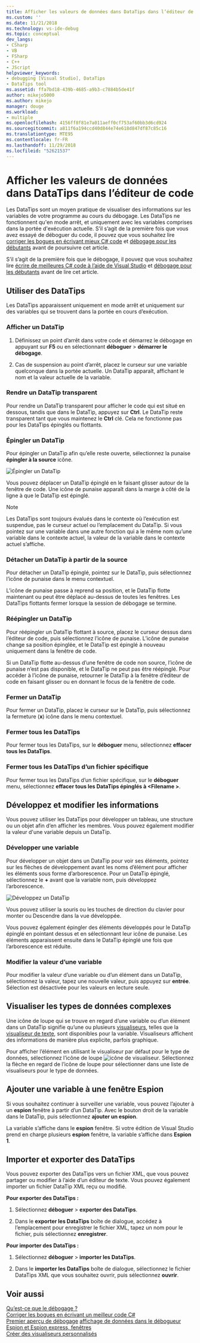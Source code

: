 ```yaml
---
title: Afficher les valeurs de données dans DataTips dans l’éditeur de code | Microsoft Docs
ms.custom: ''
ms.date: 11/21/2018
ms.technology: vs-ide-debug
ms.topic: conceptual
dev_langs:
- CSharp
- VB
- FSharp
- C++
- JScript
helpviewer_keywords:
- debugging [Visual Studio], DataTips
- DataTips tool
ms.assetid: ffa7bd18-439b-4685-a9b3-c7884b5de41f
author: mikejo5000
ms.author: mikejo
manager: douge
ms.workload:
- multiple
ms.openlocfilehash: 4156ff8f81e7a011aeff0cf753af60bb3d6cd924
ms.sourcegitcommit: a811f6a194ccd40d844e74e618d847df87c85c16
ms.translationtype: MTE95
ms.contentlocale: fr-FR
ms.lasthandoff: 11/29/2018
ms.locfileid: "52621537"
---
```

# <a name="view-data-values-in-datatips-in-the-code-editor"></a>Afficher les valeurs de données dans DataTips dans l’éditeur de code

Les DataTips sont un moyen pratique de visualiser des informations sur les variables de votre programme au cours du débogage. Les DataTips ne fonctionnent qu'en mode arrêt, et uniquement avec les variables comprises dans la portée d'exécution actuelle. S’il s’agit de la première fois que vous avez essayé de déboguer du code, il pouvez que vous souhaitez lire [corriger les bogues en écrivant mieux C# code](../debugger/write-better-code-with-visual-studio.md) et [débogage pour les débutants](../debugger/debugging-absolute-beginners.md) avant de poursuivre cet article.

S’il s’agit de la première fois que le débogage, il pouvez que vous souhaitez lire [écrire de meilleures C# code à l’aide de Visual Studio](../debugger/write-better-code-with-visual-studio.md) et [débogage pour les débutants](../debugger/debugging-absolute-beginners.md) avant de lire cet article.
  
## <a name="work-with-datatips"></a>Utiliser des DataTips

Les DataTips apparaissent uniquement en mode arrêt et uniquement sur des variables qui se trouvent dans la portée en cours d’exécution.

### <a name="display-a-datatip"></a>Afficher un DataTip  
  
1. Définissez un point d’arrêt dans votre code et démarrez le débogage en appuyant sur **F5** ou en sélectionnant **déboguer** > **démarrer le débogage**.
  
1. Cas de suspension au point d’arrêt, placez le curseur sur une variable quelconque dans la portée actuelle. Un DataTip apparaît, affichant le nom et la valeur actuelle de la variable.

### <a name="make-a-datatip-transparent"></a>Rendre un DataTip transparent  

Pour rendre un DataTip transparent pour afficher le code qui est situé en dessous, tandis que dans le DataTip, appuyez sur **Ctrl**. Le DataTip reste transparent tant que vous maintenez le **Ctrl** clé. Cela ne fonctionne pas pour les DataTips épinglés ou flottants.  
### <a name="pin-a-datatip"></a>Épingler un DataTip

Pour épingler un DataTip afin qu’elle reste ouverte, sélectionnez la punaise **épingler à la source** icône. 

![Épingler un DataTip](../debugger/media/dbg-tips-data-tips-pinned.png "épingler un DataTip")

Vous pouvez déplacer un DataTip épinglé en le faisant glisser autour de la fenêtre de code. Une icône de punaise apparaît dans la marge à côté de la ligne à que le DataTip est épinglé. 

>[!NOTE]
>Les DataTips sont toujours évalués dans le contexte où l’exécution est suspendue, pas le curseur actuel ou l’emplacement du DataTip. Si vous pointez sur une variable dans une autre fonction qui a le même nom qu’une variable dans le contexte actuel, la valeur de la variable dans le contexte actuel s’affiche.
  
### <a name="unpin-a-datatip-from-source"></a>Détacher un DataTip à partir de la source

Pour détacher un DataTip épinglé, pointez sur le DataTip, puis sélectionnez l’icône de punaise dans le menu contextuel. 

L’icône de punaise passe à reprend sa position, et le DataTip flotte maintenant ou peut être déplacé au-dessus de toutes les fenêtres. Les DataTips flottants fermer lorsque la session de débogage se termine.  
  
### <a name="repin-a-datatip"></a>Réépingler un DataTip  
  
Pour réépingler un DataTip flottant à source, placez le curseur dessus dans l’éditeur de code, puis sélectionnez l’icône de punaise. L’icône de punaise change sa position épinglée, et le DataTip est épinglé à nouveau uniquement dans la fenêtre de code. 

Si un DataTip flotte au-dessus d’une fenêtre de code non source, l’icône de punaise n’est pas disponible, et le DataTip ne peut pas être réépinglé. Pour accéder à l’icône de punaise, retourner le DataTip à la fenêtre d’éditeur de code en faisant glisser ou en donnant le focus de la fenêtre de code. 
  
### <a name="close-a-datatip"></a>Fermer un DataTip  
  
Pour fermer un DataTip, placez le curseur sur le DataTip, puis sélectionnez la fermeture (**x**) icône dans le menu contextuel.  
  
### <a name="close-all-datatips"></a>Fermer tous les DataTips  
  
Pour fermer tous les DataTips, sur le **déboguer** menu, sélectionnez **effacer tous les DataTips**.  
  
### <a name="close-all-datatips-for-a-specific-file"></a>Fermer tous les DataTips d’un fichier spécifique  
  
Pour fermer tous les DataTips d’un fichier spécifique, sur le **déboguer** menu, sélectionnez **effacer tous les DataTips épinglés à \<Filename >**.  
  
## <a name="expand-and-edit-information"></a>Développez et modifier les informations  
Vous pouvez utiliser les DataTips pour développer un tableau, une structure ou un objet afin d’en afficher les membres. Vous pouvez également modifier la valeur d'une variable depuis un DataTip.  
  
### <a name="expand-a-variable"></a>Développer une variable

Pour développer un objet dans un DataTip pour voir ses éléments, pointez sur les flèches de développement avant les noms d’élément pour afficher les éléments sous forme d’arborescence. Pour un DataTip épinglé, sélectionnez le **+** avant que la variable nom, puis développez l’arborescence. 

![Développez un DataTip](../debugger/media/dbg-tour-data-tips.png "développez un DataTip")

Vous pouvez utiliser la souris ou les touches de direction du clavier pour monter ou Descendre dans la vue développée. 

Vous pouvez également épingler des éléments développés pour le DataTip épinglé en pointant dessus et en sélectionnant leur icône de punaise. Les éléments apparaissent ensuite dans le DataTip épinglé une fois que l’arborescence est réduite. 

### <a name="edit-the-value-of-a-variable"></a>Modifier la valeur d’une variable

Pour modifier la valeur d’une variable ou d’un élément dans un DataTip, sélectionnez la valeur, tapez une nouvelle valeur, puis appuyez sur **entrée**. Sélection est désactivée pour les valeurs en lecture seule.  

## <a name="visualize-complex-data-types"></a>Visualiser les types de données complexes  

Une icône de loupe qui se trouve en regard d’une variable ou d’un élément dans un DataTip signifie qu’une ou plusieurs [visualiseurs](../debugger/create-custom-visualizers-of-data.md), telles que la [visualiseur de texte](../debugger/string-visualizer-dialog-box.md), sont disponibles pour la variable. Visualiseurs affichent des informations de manière plus explicite, parfois graphique.
  
Pour afficher l’élément en utilisant le visualiseur par défaut pour le type de données, sélectionnez l’icône de loupe ![icône de visualiseur](../debugger/media/dbg-tips-visualizer-icon.png "icône de visualiseur"). Sélectionnez la flèche en regard de l’icône de loupe pour sélectionner dans une liste de visualiseurs pour le type de données.  

## <a name="add-a-variable-to-a-watch-window"></a>Ajouter une variable à une fenêtre Espion  

Si vous souhaitez continuer à surveiller une variable, vous pouvez l’ajouter à un **espion** fenêtre à partir d’un DataTip. Avec le bouton droit de la variable dans le DataTip, puis sélectionnez **ajouter un espion**. 

La variable s’affiche dans le **espion** fenêtre. Si votre édition de Visual Studio prend en charge plusieurs **espion** fenêtre, la variable s’affiche dans **Espion 1**. 
  
## <a name="import-and-export-datatips"></a>Importer et exporter des DataTips  

Vous pouvez exporter des DataTips vers un fichier XML, que vous pouvez partager ou modifier à l’aide d’un éditeur de texte. Vous pouvez également importer un fichier DataTip XML reçu ou modifié. 
  
**Pour exporter des DataTips :** 
  
1. Sélectionnez **déboguer** > **exporter des DataTips**.  
   
1. Dans le **exporter les DataTips** boîte de dialogue, accédez à l’emplacement pour enregistrer le fichier XML, tapez un nom pour le fichier, puis sélectionnez **enregistrer**.  
  
**Pour importer des DataTips :** 
  
1. Sélectionnez **déboguer** > **importer les DataTips**.  
   
1. Dans le **importer les DataTips** boîte de dialogue, sélectionnez le fichier DataTips XML que vous souhaitez ouvrir, puis sélectionnez **ouvrir**.  

## <a name="see-also"></a>Voir aussi  
 [Qu’est-ce que le débogage ?](../debugger/what-is-debugging.md)  
 [Corriger les bogues en écrivant un meilleur code C#](../debugger/write-better-code-with-visual-studio.md)  
 [Premier aperçu de débogage](../debugger/debugger-feature-tour.md) [affichage de données dans le débogueur](../debugger/viewing-data-in-the-debugger.md)   
 [Espion et Espion express, fenêtres](../debugger/watch-and-quickwatch-windows.md)   
 [Créer des visualiseurs personnalisés](../debugger/create-custom-visualizers-of-data.md)   

